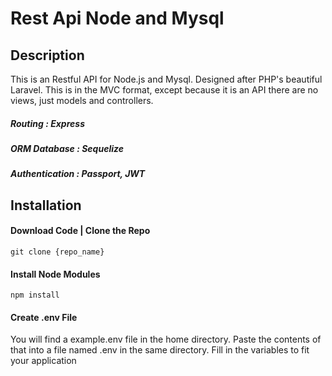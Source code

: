# Rest Api Node and Mysql

## Description
This is an Restful API for Node.js and Mysql. Designed after PHP's beautiful Laravel. This is in the MVC format, except because it is an API there are no views, just models and controllers.

##### Routing         : Express
##### ORM Database    : Sequelize
##### Authentication  : Passport, JWT

## Installation

#### Download Code | Clone the Repo

```
git clone {repo_name}
```

#### Install Node Modules
```
npm install
```

#### Create .env File
You will find a example.env file in the home directory. Paste the contents of that into a file named .env in the same directory. 
Fill in the variables to fit your application

